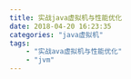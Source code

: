 ```yaml
---
title: 实战java虚拟机与性能优化
date: 2018-04-20 16:23:35
categories: "java虚拟机"
tags:
	- "实战ava虚拟机与性能优化"
	- "jvm"
---
```

<font size=4 >



